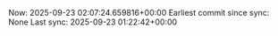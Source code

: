 Now: 2025-09-23 02:07:24.659816+00:00 Earliest commit since sync: None Last sync: 2025-09-23 01:22:42+00:00
